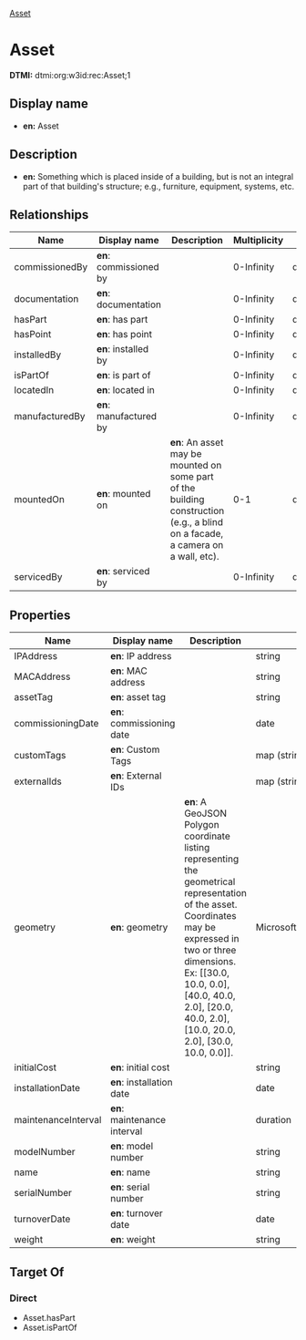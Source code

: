 [Asset](.)
# Asset
**DTMI:** dtmi:org:w3id:rec:Asset;1
## Display name
- **en:** Asset
## Description
- **en:** Something which is placed inside of a building, but is not an integral part of that building's structure; e.g., furniture, equipment, systems, etc.
## Relationships
|Name|Display name|Description|Multiplicity|Target|Properties|Writable|
|-|-|-|-|-|-|-|
|commissionedBy|**en**: commissioned by||0-Infinity|dtmi:org:w3id:rec:Agent;1||True|
|documentation|**en**: documentation||0-Infinity|dtmi:org:w3id:rec:Document;1||True|
|hasPart|**en**: has part||0-Infinity|dtmi:org:w3id:rec:Asset;1||True|
|hasPoint|**en**: has point||0-Infinity|dtmi:org:brickschema:schema:Brick:Point;1||True|
|installedBy|**en**: installed by||0-Infinity|dtmi:org:w3id:rec:Agent;1||True|
|isPartOf|**en**: is part of||0-Infinity|dtmi:org:w3id:rec:Asset;1||True|
|locatedIn|**en**: located in||0-Infinity|dtmi:org:w3id:rec:Space;1||True|
|manufacturedBy|**en**: manufactured by||0-Infinity|dtmi:org:w3id:rec:Agent;1||True|
|mountedOn|**en**: mounted on|**en**: An asset may be mounted on some part of the building construction (e.g., a blind on a facade, a camera on a wall, etc).|0-1|dtmi:org:w3id:rec:BuildingElement;1||True|
|servicedBy|**en**: serviced by||0-Infinity|dtmi:org:w3id:rec:Agent;1||True|
## Properties
|Name|Display name|Description|Schema|Writable|
|-|-|-|-|-|
|IPAddress|**en**: IP address||string|True|
|MACAddress|**en**: MAC address||string|True|
|assetTag|**en**: asset tag||string|True|
|commissioningDate|**en**: commissioning date||date|True|
|customTags|**en**: Custom Tags||map (string->boolean)|True|
|externalIds|**en**: External IDs||map (string->string)|True|
|geometry|**en**: geometry|**en**: A GeoJSON Polygon coordinate listing representing the geometrical representation of the asset. Coordinates may be expressed in two or three dimensions. Ex: [[30.0, 10.0, 0.0], [40.0, 40.0, 2.0], [20.0, 40.0, 2.0], [10.0, 20.0, 2.0], [30.0, 10.0, 0.0]].|Microsoft.Azure.DigitalTwins.Parser.Models.DTObjectInfo|True|
|initialCost|**en**: initial cost||string|True|
|installationDate|**en**: installation date||date|True|
|maintenanceInterval|**en**: maintenance interval||duration|True|
|modelNumber|**en**: model number||string|True|
|name|**en**: name||string|True|
|serialNumber|**en**: serial number||string|True|
|turnoverDate|**en**: turnover date||date|True|
|weight|**en**: weight||string|True|
## Target Of
### Direct
* Asset.hasPart
* Asset.isPartOf
